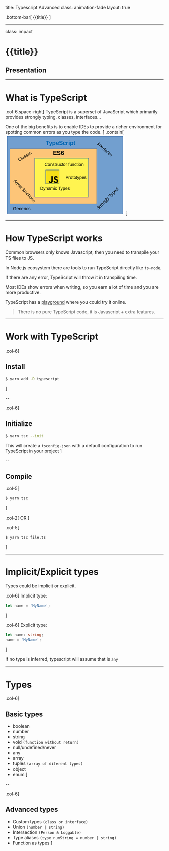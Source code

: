title: Typescript Advanced
class: animation-fade
layout: true

<!-- This slide will serve as the base layout for all your slides -->
.bottom-bar[
  {{title}}
]

---

class: impact

# {{title}}
## Presentation

---

# What is TypeScript

.col-6.space-right[
TypeScript is a superset of JavaScript which primarily provides strongly typing, classes, interfaces...

One of the big benefits is to enable IDEs to provide a richer environment for spotting common errors as you type the code.
]
.contain[
![large](./images/typescript-basic.png)
]

---

# How TypeScript works

Common browsers only knows Javascript, then you need to transpile your TS files to JS.

In Node.js ecosystem there are tools to run TypeScript directly like `ts-node`.

If there are any error, TypeScript will throw it in transpiling time.

Most IDEs show errors when writing, so you earn a lot of time and you are more productive.

TypeScript has a [playground](https://www.typescriptlang.org/play/index.html) where you could try it online.

> There is no pure TypeScript code, it is Javascript + extra features.

---

# Work with TypeScript

.col-6[
## Install

```bash
$ yarn add -D typescript
```
]

--

.col-6[
## Initialize

```bash
$ yarn tsc --init
```

This will create a `tsconfig.json` with a default configuration to run TypeScript in your project
]

--

## Compile

.col-5[
```bash
$ yarn tsc
```
]

.col-2[
OR
]

.col-5[
```bash
$ yarn tsc file.ts
```
]

---

# Implicit/Explicit types

Types could be implicit or explicit.

.col-6[
Implicit type:

```typescript
let name = 'MyName';
```

]

.col-6[
Explicit type:

```typescript
let name: string;
name = 'MyName';
```

]

If no type is inferred, typescript will assume that is `any`

---

# Types

.col-6[
## Basic types

- boolean
- number
- string
- void `(function without return)`
- null/undefined/never
- any
- array
- tuples `(array of diferent types)`
- object
- enum
]

--

.col-6[
## Advanced types

- Custom types `(class or interface)`
- Union `(number | string)`
- Intersection `(Person & Loggable)`
- Type aliases `(type numString = number | string)`
- Function as types
]
